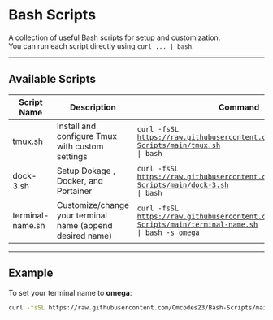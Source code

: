 # Bash Scripts

A collection of useful Bash scripts for setup and customization.  
You can run each script directly using `curl ... | bash`.

---

## Available Scripts

| Script Name       | Description                                                   | Command                                                                                                                                  |
|-------------------|---------------------------------------------------------------|------------------------------------------------------------------------------------------------------------------------------------------|
| tmux.sh           | Install and configure Tmux with custom settings               | <code>curl -fsSL https://raw.githubusercontent.com/Omcodes23/Bash-Scripts/main/tmux.sh \| bash</code>                                     |
| dock-3.sh          | Setup Dokage , Docker, and Portainer                       | <code>curl -fsSL https://raw.githubusercontent.com/Omcodes23/Bash-Scripts/main/dock-3.sh \| bash</code>                                   |
| terminal-name.sh  | Customize/change your terminal name (append desired name)     | <code>curl -fsSL https://raw.githubusercontent.com/Omcodes23/Bash-Scripts/main/terminal-name.sh \| bash -s omega</code>               |

---

## Example

To set your terminal name to **omega**:

```bash
curl -fsSL https://raw.githubusercontent.com/Omcodes23/Bash-Scripts/main/terminal-name.sh | bash -s omega
